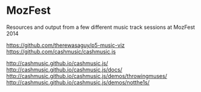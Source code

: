 MozFest
=======

Resources and output from a few different music track sessions at MozFest 2014

https://github.com/therewasaguy/p5-music-viz
https://github.com/cashmusic/cashmusic.js

http://cashmusic.github.io/cashmusic.js/
http://cashmusic.github.io/cashmusic.js/docs/
http://cashmusic.github.io/cashmusic.js/demos/throwingmuses/
http://cashmusic.github.io/cashmusic.js/demos/notthe1s/
